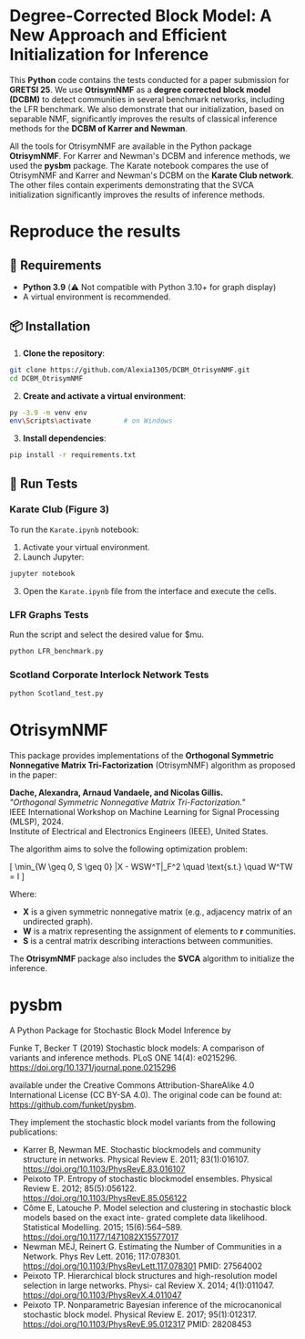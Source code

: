# Degree-Corrected Block Model: A New Approach and Efficient Initialization for Inference


This **Python** code contains the tests conducted for a paper submission for **GRETSI 25**.
We use **OtrisymNMF** as a **degree corrected block model (DCBM)** to detect communities in several benchmark networks, including the LFR benchmark. 
We also demonstrate that our initialization, based on separable NMF, significantly improves the results of classical inference methods for the **DCBM of Karrer and Newman**.

All the tools for OtrisymNMF are available in the Python package **OtrisymNMF**. For Karrer and Newman's DCBM and inference methods, we used the **pysbm** package.
The Karate notebook compares the use of OtrisymNMF and Karrer and Newman's DCBM on the **Karate Club network**.
The other files contain experiments demonstrating that the SVCA initialization significantly improves the results of inference methods.

# Reproduce the results

## 🔧 Requirements

- **Python 3.9** (⚠️ Not compatible with Python 3.10+ for graph display)
- A virtual environment is recommended.

## 📦 Installation

1. **Clone the repository**:

```bash
git clone https://github.com/Alexia1305/DCBM_OtrisymNMF.git
cd DCBM_OtrisymNMF
```

2. **Create and activate a virtual environment**:

```bash
py -3.9 -m venv env
env\Scripts\activate        # on Windows
```

3. **Install dependencies**:

```bash
pip install -r requirements.txt
```


## 🚀 Run Tests

### Karate Club (Figure 3)

To run the `Karate.ipynb` notebook:

1. Activate your virtual environment.
2. Launch Jupyter:

```bash
jupyter notebook
```

3. Open the `Karate.ipynb` file from the interface and execute the cells.

### LFR Graphs Tests

Run the script and select the desired value for $mu.

```bash
python LFR_benchmark.py
```
### Scotland Corporate Interlock Network Tests
```bash
python Scotland_test.py
```

# OtrisymNMF
This package provides implementations of the **Orthogonal Symmetric Nonnegative Matrix Tri-Factorization** (OtrisymNMF) algorithm  as proposed in the paper:

**Dache, Alexandra, Arnaud Vandaele, and Nicolas Gillis.**  
*"Orthogonal Symmetric Nonnegative Matrix Tri-Factorization."*  
IEEE International Workshop on Machine Learning for Signal Processing (MLSP), 2024.  
Institute of Electrical and Electronics Engineers (IEEE), United States.

The algorithm aims to solve the following optimization problem:

\[
\min_{W \geq 0, S \geq 0} \|X - WSW^T\|_F^2 \quad \text{s.t.} \quad W^TW = I
\]

Where:
- **X** is a given symmetric nonnegative matrix (e.g., adjacency matrix of an undirected graph).
- **W** is a matrix representing the assignment of elements to **r** communities.
- **S** is a central matrix describing interactions between communities.

The **OtrisymNMF** package also includes the **SVCA** algorithm to initialize the inference.



# pysbm
A Python Package for Stochastic Block Model Inference by 

Funke T, Becker T (2019) Stochastic block models: A comparison of variants and inference methods. 
PLoS ONE 14(4): e0215296. https://doi.org/10.1371/journal.pone.0215296

available under the Creative Commons Attribution-ShareAlike 4.0 International License (CC BY-SA 4.0). 
The original code can be found at: https://github.com/funket/pysbm.

They implement the stochastic block model variants from the following publications:

- Karrer B, Newman ME. Stochastic blockmodels and community structure in networks. Physical Review E. 2011; 83(1):016107. https://doi.org/10.1103/PhysRevE.83.016107 
- Peixoto TP. Entropy of stochastic blockmodel ensembles. Physical Review E. 2012; 85(5):056122. https://doi.org/10.1103/PhysRevE.85.056122
- Côme E, Latouche P. Model selection and clustering in stochastic block models based on the exact inte- grated complete data likelihood. Statistical Modelling. 2015; 15(6):564–589. https://doi.org/10.1177/1471082X15577017
- Newman MEJ, Reinert G. Estimating the Number of Communities in a Network. Phys Rev Lett. 2016; 117:078301. https://doi.org/10.1103/PhysRevLett.117.078301 PMID: 27564002
- Peixoto TP. Hierarchical block structures and high-resolution model selection in large networks. Physi- cal Review X. 2014; 4(1):011047. https://doi.org/10.1103/PhysRevX.4.011047
- Peixoto TP. Nonparametric Bayesian inference of the microcanonical stochastic block model. Physical
Review E. 2017; 95(1):012317. https://doi.org/10.1103/PhysRevE.95.012317 PMID: 28208453
